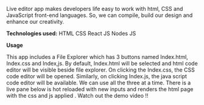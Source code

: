 Live editor app makes developers life easy to work with html, CSS and JavaScript front-end languages. So, we can compile, build our design and enhance our creativity.


**Technologies used:**
HTML
CSS
React JS
Nodes JS

**Usage**

This app includes a File Explorer which has 3 buttons named Index.html, Index.css and Index,js.
By default, Index.html will be selected and html code editor will be visible beside file explorer.
On clicking the Index.css, the CSS code editor will be opened. Similarly, on clicking Index.js, the java script code editor will be available. We can use all the three at a time.
There is a live pane below is hot reloaded with new inputs and renders the html page with the css and js applied  .
Watch out the demo video !!

